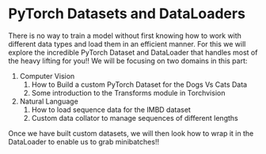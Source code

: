 # PyTorch Datasets and DataLoaders

There is no way to train a model without first knowing how to work with different data types and load them in an 
efficient manner. For this we will explore the incredible PyTorch Dataset and DataLoader that handles most of the heavy lifting for you!!
We will be focusing on two domains in this part:

1) Computer Vision 
   1) How to Build a custom PyTorch Dataset for the Dogs Vs Cats Data 
   2) Some introduction to the Transforms module in Torchvision 
2) Natural Language 
   1) How to load sequence data for the IMBD dataset
   2) Custom data collator to manage sequences of different lengths

Once we have built custom datasets, we will then look how to wrap it in the DataLoader to enable us to grab minibatches!!
